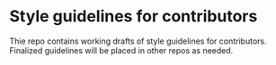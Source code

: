 # Style guidelines for contributors
Thie repo contains working drafts of style guidelines for contributors. Finalized guidelines will be placed in other repos as needed. 
